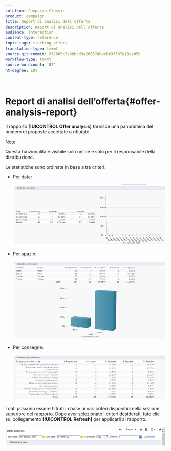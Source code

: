 ```yaml
---
solution: Campaign Classic
product: campaign
title: Report di analisi dell’offerta
description: Report di analisi dell’offerta
audience: interaction
content-type: reference
topic-tags: tracking-offers
translation-type: tm+mt
source-git-commit: 972885c3a38bcd3a260574bacbb3f507e11ae05b
workflow-type: tm+mt
source-wordcount: '82'
ht-degree: 10%

---
```



# Report di analisi dell’offerta{#offer-analysis-report}

Il rapporto **[!UICONTROL Offer analysis]** fornisce una panoramica del numero di proposte accettate o rifiutate.

>[!NOTE]
>
>Questa funzionalità è visibile solo online e solo per il responsabile della distribuzione.

Le statistiche sono ordinate in base a tre criteri:

* Per data:

   ![](assets/offer_report_perdate.png)

* Per spazio:

   ![](assets/offer_report_perspaces.png)

* Per consegne:

   ![](assets/offer_report_perdeliveries.png)

I dati possono essere filtrati in base ai vari criteri disponibili nella sezione superiore del rapporto. Dopo aver selezionato i criteri desiderati, fate clic sul collegamento **[!UICONTROL Refresh]** per applicarli al rapporto.

![](assets/offer_report_criteria.png)

